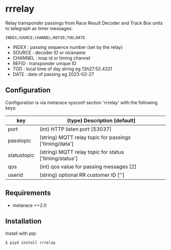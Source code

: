 # rrrelay

Relay transponder passings from Race Result Decoder and Track Box units
to telegraph as timer messages:

	INDEX;SOURCE;CHANNEL;REFID;TOD;DATE

   - INDEX : passing sequence number (set by the relay)
   - SOURCE : decoder ID or nickname
   - CHANNEL : loop id or timing channel
   - REFID : transponder unique ID
   - TOD : local time of day string eg 13h27:52.4321
   - DATE : date of passing  eg 2023-02-27

## Configuration

Configuration is via metarace sysconf section 'rrrelay' with the
following keys:

key		|	(type) Description [default]
---		|	---
port		|	(int) HTTP listen port [53037]
passtopic	|	(string) MQTT relay topic for passings ['timing/data']
statustopic	|	(string) MQTT relay topic for status ['timing/status']
qos		|	(int) qos value for passing messages [2]
userid		|	(string) optional RR customer ID ['']


## Requirements

   - metarace >=2.0

## Installation

Install with pip:

	$ pip3 install rrrelay

